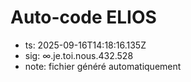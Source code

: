 # Auto-code ELIOS
- ts: 2025-09-16T14:18:16.135Z
- sig: ∞.je.toi.nous.432.528
- note: fichier généré automatiquement
